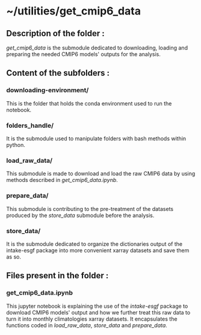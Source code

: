 # ~/utilities/get_cmip6_data

## Description of the folder :

*get_cmip6_data* is the submodule dedicated to downloading, loading and preparing the needed CMIP6 models' outputs for the analysis.

## Content of the subfolders :

### downloading-environment/

This is the folder that holds the conda environment used to run the notebook.

### folders_handle/

It is the submodule used to manipulate folders with bash methods within python.

### load_raw_data/

This submodule is made to download and load the raw CMIP6 data by using methods described in *get_cmip6_data.ipynb*.

### prepare_data/

This submodule is contributing to the pre-treatment of the datasets produced by the *store_data* submodule before the analysis.

### store_data/

It is the submodule dedicated to organize the dictionaries output of the intake-esgf package into more convenient xarray datasets and save them as so.

## Files present in the folder :

### get_cmip6_data.ipynb

This jupyter notebook is explaining the use of the *intake-esgf* package to download CMIP6 models' output and how we further treat this raw data to turn it into monthly climatologies xarray datasets. It encapsulates the functions coded in *load_raw_data*, *store_data* and *prepare_data*.







